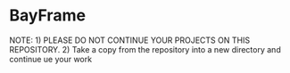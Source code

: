 # BayFrame

NOTE: 1) PLEASE DO NOT CONTINUE YOUR PROJECTS ON THIS REPOSITORY.
      2) Take a copy from the repository into a new directory and continue ue your work